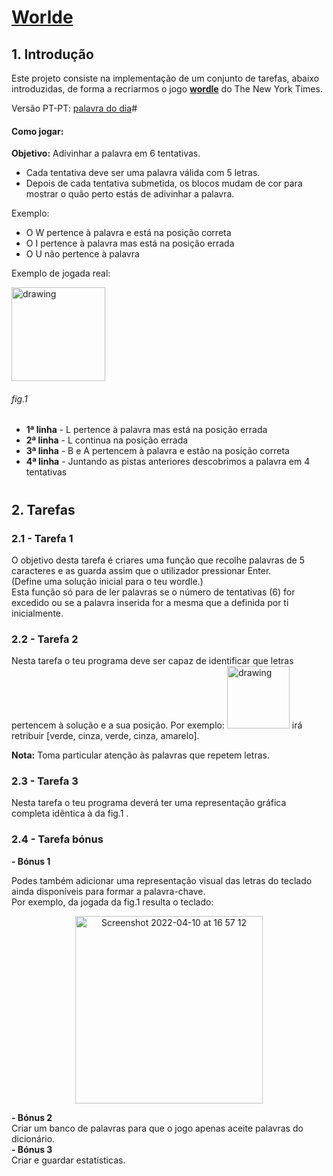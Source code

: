 # [Worlde](https://www.nytimes.com/games/wordle/index.html)
## 1. Introdução
Este projeto consiste na implementação de um conjunto de tarefas, abaixo introduzidas, de forma a recriarmos o jogo **[wordle](https://www.nytimes.com/games/wordle/index.html)** do The New York Times.

Versão PT-PT: [palavra do dia](https://palavra-do-dia.pt)#

#### Como jogar:
**Objetivo:** Adivinhar a palavra em 6 tentativas.


- Cada tentativa deve ser uma palavra válida com 5 letras.
- Depois de cada tentativa submetida, os blocos mudam de cor para mostrar o quão perto estás de adivinhar a palavra.
 
 Exemplo:
 - O W pertence à palavra e está na posição correta
 - O I pertence à palavra mas está na posição errada
 - O U não pertence à palavra 

Exemplo de jogada real:

<img src="https://user-images.githubusercontent.com/77453924/166671040-9beb5cd5-f860-45ad-82fe-dc9d90a27fd0.png" alt="drawing" width="150"/>  

###### fig.1

 - **1ª linha** - L pertence à palavra mas está na posição errada
 - **2ª linha** - L continua na posição errada
 - **3ª linha** - B e A pertencem à palavra e estão na posição correta
 - **4ª linha** - Juntando as pistas anteriores descobrimos a palavra em 4 tentativas
 
 
#

## 2. Tarefas

### 2.1 - Tarefa 1

  O objetivo desta tarefa é criares uma função que recolhe palavras de 5 caracteres e as guarda assim que o utilizador pressionar Enter.  
  (Define uma solução inicial para o teu wordle.)  
  Esta função só para de ler palavras se o número de tentativas (6) for excedido ou se a palavra inserida for a mesma que a definida por ti inicialmente.  
  
### 2.2 - Tarefa 2
  Nesta tarefa o teu programa deve ser capaz de identificar que letras pertencem à solução e a sua posição.
  Por exemplo:	<img src="https://user-images.githubusercontent.com/77453924/166673281-96c85f5f-658d-487a-a8f8-0175aca9fc3d.png" alt="drawing" width="100"/>  irá retribuir [verde, cinza, verde, cinza, amarelo].

**Nota:** Toma particular atenção às palavras que repetem letras. 

### 2.3 - Tarefa 3
Nesta tarefa o teu programa deverá ter uma representação gráfica completa idêntica à da fig.1 .

### 2.4 - Tarefa bónus
**- Bónus 1**

  Podes também adicionar uma representação visual das letras do teclado ainda disponíveis para formar a palavra-chave.  
  Por exemplo, da jogada da fig.1 resulta o teclado:  

<p align="center">
  <img width="300" alt="Screenshot 2022-04-10 at 16 57 12" src="https://user-images.githubusercontent.com/77453924/166673777-253609c4-4627-45f3-8935-14a5721b6732.png">
</p>
  
  
**- Bónus 2**  
  Criar um banco de palavras para que o jogo apenas aceite palavras do dicionário.  
**- Bónus 3**  
	Criar e guardar estatísticas. 


